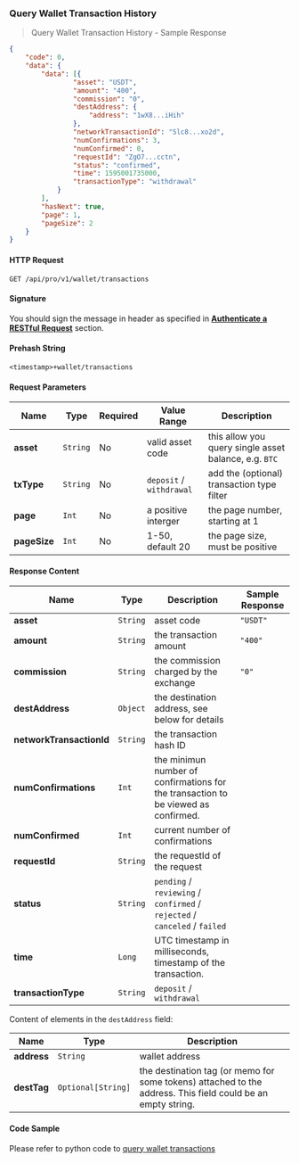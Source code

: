 ### Query Wallet Transaction History

> Query Wallet Transaction History - Sample Response

```json
{
    "code": 0,
    "data": {
        "data": [{
                "asset": "USDT",
                "amount": "400",
                "commission": "0",
                "destAddress": {
                    "address": "1wX8...iHih"
                },
                "networkTransactionId": "Slc8...xo2d",
                "numConfirmations": 3,
                "numConfirmed": 0,
                "requestId": "ZgO7...cctn",
                "status": "confirmed",
                "time": 1595001735000,
                "transactionType": "withdrawal"
            }
        ],
        "hasNext": true,
        "page": 1,
        "pageSize": 2
    }
}
```


#### HTTP Request

`GET /api/pro/v1/wallet/transactions`


#### Signature

You should sign the message in header as specified in [**Authenticate a RESTful Request**](#sign-a-request) section.

#### Prehash String

`<timestamp>+wallet/transactions`


#### Request Parameters

Name          |  Type    | Required | Value Range              | Description
------------- | -------- | -------- | ------------------------ | -----------
**asset**     | `String` |   No     | valid asset code         | this allow you query single asset balance, e.g. `BTC`
**txType**    | `String` |   No     | `deposit` / `withdrawal` | add the (optional) transaction type filter
**page**      | `Int`    |   No     | a positive interger      | the page number, starting at 1
**pageSize**  | `Int`    |   No     | 1-50, default 20      | the page size, must be positive


#### Response Content

 Name                    | Type     | Description                                                                        | Sample Response
------------------------ | -------- | ---------------------------------------------------------------------------------- | -------------------------
**asset**                | `String` | asset code                                                                         | `"USDT"`
**amount**               | `String` | the transaction amount                                                             | `"400"`
**commission**           | `String` | the commission charged by the exchange                                             | `"0"`
**destAddress**          | `Object` | the destination address, see below for details                                     |
**networkTransactionId** | `String` | the transaction hash ID                                                            |
**numConfirmations**     | `Int`    | the minimun number of confirmations for the transaction to be viewed as confirmed. |
**numConfirmed**         | `Int`    | current number of confirmations                                                    |
**requestId**            | `String` | the requestId of the request                                                       |
**status**               | `String` | `pending` / `reviewing` / `confirmed` / `rejected` / `canceled` / `failed`         |
**time**                 | `Long`   | UTC timestamp in milliseconds, timestamp of the transaction.                       |
**transactionType**      | `String` | `deposit` / `withdrawal`                                                           |

Content of elements in the `destAddress` field:

 Name       | Type               | Description     
----------- | ------------------ | ----------------
**address** | `String`           | wallet address  
**destTag** | `Optional[String]` | the destination tag (or memo for some tokens) attached to the address. This field could be an empty string.


#### Code Sample 

Please refer to python code to [query wallet transactions](https://github.com/ascendex/ascendex-pro-api-demo/blob/master/python/query_prv_wallet_tx_hist.py)
